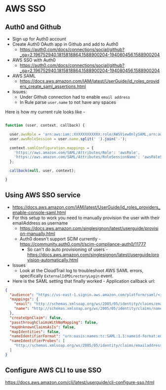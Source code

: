 # AWS SSO

## Auth0 and Github

- Sign up for Auth0 account
- Create Auth0 OAuth app in Github and add to Auth0
  - https://auth0.com/docs/connections/social/github?_ga=2.196752940.1815818864.1588900204-194080456.1588900204
- AWS SSO with Auth0
  - https://auth0.com/docs/connections/social/github?_ga=2.196752940.1815818864.1588900204-194080456.1588900204
- AWS SAML 
  - https://docs.aws.amazon.com/IAM/latest/UserGuide/id_roles_providers_create_saml_assertions.html
- Issues:
  - Under Github connection had to enable `email address`
  - In Rule parse `user.name` to not have any spaces
  
Here is how my current rule looks like - 

```javascript

function (user, context, callback) {

  user.awsRole = 'arn:aws:iam::XXXXXXXXXXXX:role/AWSViewOnlySAML,arn:aws:iam::XXXXXXXXXXXX:saml-provider/auth0SamlProvider';
  user.awsRoleSession = user.name.split(' ').join('-');

  context.samlConfiguration.mappings = {
    'https://aws.amazon.com/SAML/Attributes/Role': 'awsRole',
    'https://aws.amazon.com/SAML/Attributes/RoleSessionName': 'awsRoleSession'
  };

  callback(null, user, context);

}


```

## Using AWS SSO service 
- https://docs.aws.amazon.com/IAM/latest/UserGuide/id_roles_providers_enable-console-saml.html
- For this setup to work you need to manually provision the user with their emailAddress as username
  - https://docs.aws.amazon.com/singlesignon/latest/userguide/provision-manually.html
  - Auth0 doesn't support SCIM currently - https://community.auth0.com/t/scim-compliance-auth0/11777
    - So can't do auto provisioning of users - https://docs.aws.amazon.com/singlesignon/latest/userguide/provision-automatically.html
- Issues
  - Look at the CloudTrail log to troubleshoot AWS SAML errors, specifically `ExternalIdPDirectoryLogin` event. 
- Here is the SAML setting that finally worked - 
Application callback url: <SAML ACS Url>
```json
{
  "audience": "https://us-east-1.signin.aws.amazon.com/platform/saml/<issuerId>",
  "mappings": {
    "email": "http://schemas.xmlsoap.org/ws/2005/05/identity/claims/emailaddress",
    "name": "http://schemas.xmlsoap.org/ws/2005/05/identity/claims/name"
  },
  "createUpnClaim": false,
  "passthroughClaimsWithNoMapping": false,
  "mapUnknownClaimsAsIs": false,
  "mapIdentities": false,
  "nameIdentifierFormat": "urn:oasis:names:tc:SAML:1.1:nameid-format:emailAddress",
  "nameIdentifierProbes": [
    "http://schemas.xmlsoap.org/ws/2005/05/identity/claims/emailaddress"
  ]
}

```

## Configure AWS CLI to use SSO
https://docs.aws.amazon.com/cli/latest/userguide/cli-configure-sso.html